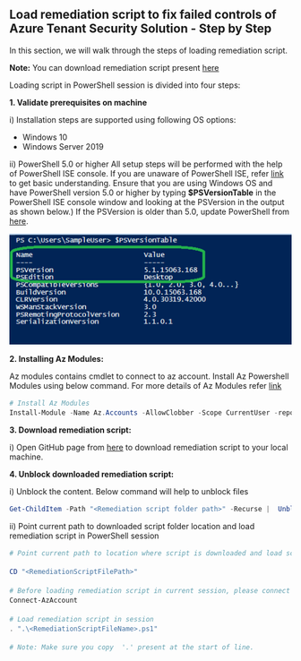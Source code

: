 ## Load remediation script to fix failed controls of Azure Tenant Security Solution - Step by Step
In this section, we will walk through the steps of loading remediation script.

**Note:** You can download remediation script present [here](../RemediationScripts)

Loading script in PowerShell session is divided into four steps:

**1. Validate prerequisites on machine**  

  i) Installation steps are supported using following OS options: 	

  - Windows 10
  - Windows Server 2019

  ii) PowerShell 5.0 or higher
  All setup steps will be performed with the help of PowerShell ISE console. If you are unaware of PowerShell ISE, refer [link](PowerShellTips.md) to get basic understanding.
  Ensure that you are using Windows OS and have PowerShell version 5.0 or higher by typing **$PSVersionTable** in the PowerShell ISE console window and looking at the PSVersion in the output as shown below.)
  If the PSVersion is older than 5.0, update PowerShell from [here](https://www.microsoft.com/en-us/download/details.aspx?id=54616).

  ![PowerShell Version](../../Images/00_PS_Version.png)

**2. Installing Az Modules:**

Az modules contains cmdlet to connect to az account.
Install Az Powershell Modules using below command. 
For more details of Az Modules refer [link](https://docs.microsoft.com/en-us/powershell/azure/install-az-ps)

``` Powershell
# Install Az Modules
Install-Module -Name Az.Accounts -AllowClobber -Scope CurrentUser -repository PSGallery
```

**3. Download remediation script:**

  i) Open GitHub page from [here](https://github.com/azsk/AzTS-docs/tree/main/Scripts/RemediationScripts) to download remediation script to your local machine.

**4. Unblock downloaded remediation script:**

i) Unblock the content. Below command will help to unblock files

``` PowerShell
Get-ChildItem -Path "<Remediation script folder path>" -Recurse |  Unblock-File 
```

ii) Point current path to downloaded script folder location and load remediation script in PowerShell session
``` PowerShell
# Point current path to location where script is downloaded and load script from folder

CD "<RemediationScriptFilePath>"

# Before loading remediation script in current session, please connect to AzAccount
Connect-AzAccount

# Load remediation script in session
. ".\<RemediationScriptFileName>.ps1"

# Note: Make sure you copy  '.' present at the start of line.

```
